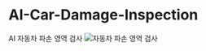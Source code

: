 # AI-Car-Damage-Inspection
AI 자동차 파손 영역 검사
![자동차 파손 영역 검사](https://github.com/lsugeun/AI-Car-Damage-Inspection/assets/117583230/6306a012-838c-4a89-a147-883fe7c98880)
